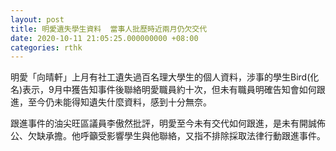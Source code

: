 ```yaml
---
layout: post
title: 明愛遺失學生資料  當事人批歷時近兩月仍欠交代
date: 2020-10-11 21:05:25.000000000 +08:00
categories: rthk
---
```


明愛「向晴軒」上月有社工遺失過百名理大學生的個人資料，涉事的學生Bird(化名)表示，9月中獲告知事件後聯絡明愛職員約十次，但未有職員明確告知會如何跟進，至今仍未能得知遺失什麼資料，感到十分無奈。

跟進事件的油尖旺區議員李傲然批評，明愛至今未有交代如何跟進，是未有開誠佈公、欠缺承擔。他呼籲受影響學生與他聯絡，又指不排除採取法律行動跟進事件。
